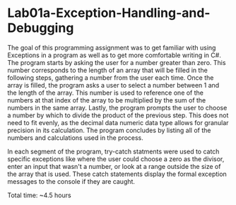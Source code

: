 # Lab01a-Exception-Handling-and-Debugging

The goal of this programming assignment was to get familiar with using Exceptions in a program as well as to get more comfortable writing in C#. The program starts by asking the user for a number greater than zero. This number corresponds to the length of an array that will be filled in the following steps, gathering a number from the user each time. Once the array is filled, the program asks a user to select a number between 1 and the length of the array. This number is used to reference one of the numbers at that index of the array to be multiplied by the sum of the numbers in the same array. Lastly, the program prompts the user to choose a number by which to divide the product of the previous step. This does not need to fit evenly, as the decimal data numeric data type allows for granular precision in its calculation. The program concludes by listing all of the numbers and calculations used in the process.

In each segment of the program, try-catch statments were used to catch specific exceptions like where the user could choose a zero as the divisor, enter an input that wasn't a number, or look at a range outside the size of the array that is used. These catch statements display the formal exception messages to the console if they are caught.

Total time: ~4.5 hours